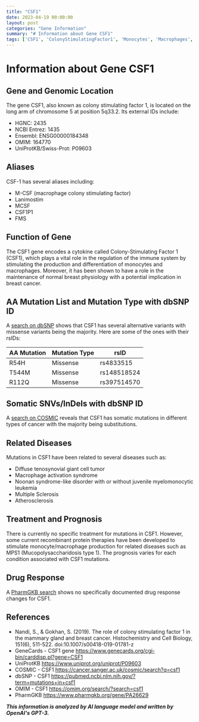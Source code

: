 ```yaml
---
title: "CSF1"
date: 2023-04-19 00:00:00
layout: post
categories: "Gene Information"
summary: "# Information about Gene CSF1"
tags: ['CSF1', 'ColonyStimulatingFactor1', 'Monocytes', 'Macrophages', 'MissenseVariants', 'SomaticMutations', 'RelatedDiseases', 'Prognosis']
---
```


# Information about Gene CSF1

## Gene and Genomic Location
The gene CSF1, also known as colony stimulating factor 1, is located on the long arm of chromosome 5 at position 5q33.2. Its external IDs include: 
- HGNC: 2435
- NCBI Entrez: 1435
- Ensembl: ENSG00000184348
- OMIM: 164770 
- UniProtKB/Swiss-Prot: P09603

## Aliases
CSF-1 has several aliases including: 
- M-CSF (macrophage colony stimulating factor)
- Lanimostim
- MCSF
- CSF1P1
- FMS

## Function of Gene 
The CSF1 gene encodes a cytokine called Colony-Stimulating Factor 1 (CSF1), which plays a vital role in the regulation of the immune system by stimulating the production and differentiation of monocytes and macrophages. Moreover, it has been shown to have a role in the maintenance of normal breast physiology with a potential implication in breast cancer. 

## AA Mutation List and Mutation Type with dbSNP ID
A [search on dbSNP](https://pubmed.ncbi.nlm.nih.gov/?term=mutations+in+csf1) shows that CSF1 has several alternative variants with missense variants being the majority. Here are some of the ones with their rsIDs:

| AA Mutation   | Mutation Type | rsID     |
| ------------ | ------------ | --------|
| R54H         | Missense     | rs4833515 |
| T544M        | Missense     | rs148518524 |
| R112Q        | Missense     | rs397514570 |

## Somatic SNVs/InDels with dbSNP ID
A [search on COSMIC](https://cancer.sanger.ac.uk/cosmic/search?q=csf1) reveals that CSF1 has somatic mutations in different types of cancer with the majority being substitutions.

## Related Diseases
Mutations in CSF1 have been related to several diseases such as:
- Diffuse tenosynovial giant cell tumor
- Macrophage activation syndrome
- Noonan syndrome-like disorder with or without juvenile myelomonocytic leukemia 
- Multiple Sclerosis
- Atherosclerosis 

## Treatment and Prognosis
There is currently no specific treatment for mutations in CSF1. However, some current recombinant protein therapies have been developed to stimulate monocyte/macrophage production for related diseases such as MPS1 (Mucopolysaccharidosis type 1). The prognosis varies for each condition associated with CSF1 mutations.

## Drug Response
A [PharmGKB search](https://www.pharmgkb.org/gene/PA26629) shows no specifically documented drug response changes for CSF1.

## References
- Nandi, S., & Gokhan, S. (2019). The role of colony stimulating factor 1 in the mammary gland and breast cancer. Histochemistry and Cell Biology, 151(6), 511-522. doi:10.1007/s00418-019-01781-z
- GeneCards - CSF1 gene https://www.genecards.org/cgi-bin/carddisp.pl?gene=CSF1
- UniProtKB https://www.uniprot.org/uniprot/P09603
- COSMIC - CSF1 https://cancer.sanger.ac.uk/cosmic/search?q=csf1
- dbSNP - CSF1 https://pubmed.ncbi.nlm.nih.gov/?term=mutations+in+csf1
- OMIM - CSF1 https://omim.org/search/?search=csf1
- PharmGKB https://www.pharmgkb.org/gene/PA26629

**_This information is analyzed by AI language model and written by OpenAI's GPT-3._**
